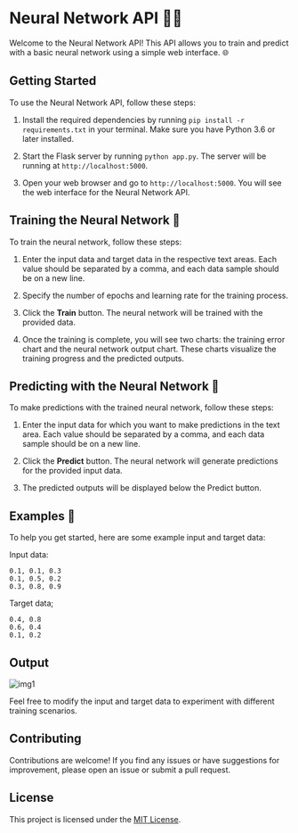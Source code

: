 # Neural Network API 🧠🤖

Welcome to the Neural Network API! This API allows you to train and predict with a basic neural network using a simple web interface. 🌐

## Getting Started

To use the Neural Network API, follow these steps:

1. Install the required dependencies by running `pip install -r requirements.txt` in your terminal. Make sure you have Python 3.6 or later installed.

2. Start the Flask server by running `python app.py`. The server will be running at `http://localhost:5000`.

3. Open your web browser and go to `http://localhost:5000`. You will see the web interface for the Neural Network API.

## Training the Neural Network 🚀

To train the neural network, follow these steps:

1. Enter the input data and target data in the respective text areas. Each value should be separated by a comma, and each data sample should be on a new line.

2. Specify the number of epochs and learning rate for the training process.

3. Click the **Train** button. The neural network will be trained with the provided data.

4. Once the training is complete, you will see two charts: the training error chart and the neural network output chart. These charts visualize the training progress and the predicted outputs.

## Predicting with the Neural Network 🔮

To make predictions with the trained neural network, follow these steps:

1. Enter the input data for which you want to make predictions in the text area. Each value should be separated by a comma, and each data sample should be on a new line.

2. Click the **Predict** button. The neural network will generate predictions for the provided input data.

3. The predicted outputs will be displayed below the Predict button.

## Examples 🌟

To help you get started, here are some example input and target data:

Input data:

```csv
0.1, 0.1, 0.3
0.1, 0.5, 0.2
0.3, 0.8, 0.9
```

Target data;

```csv
0.4, 0.8
0.6, 0.4
0.1, 0.2
```

## Output
![img1](imgs/img1.png)

Feel free to modify the input and target data to experiment with different training scenarios.

## Contributing

Contributions are welcome! If you find any issues or have suggestions for improvement, please open an issue or submit a pull request.

## License

This project is licensed under the [MIT License](LICENSE).
